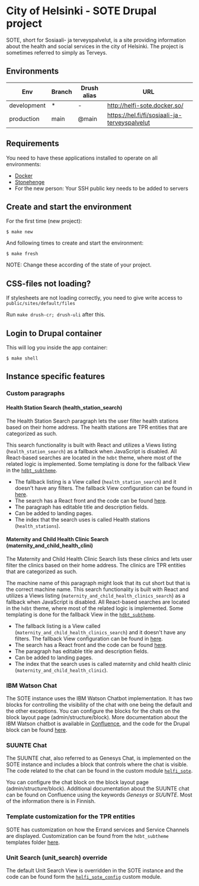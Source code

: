 # City of Helsinki - SOTE Drupal project

SOTE, short for Sosiaali- ja terveyspalvelut, is a site providing information about the health and social services in
the city of Helsinki. The project is sometimes referred to simply as Terveys.

## Environments

Env | Branch | Drush alias | URL
--- | ------ | ----------- | ---
development | * | - | http://helfi-sote.docker.so/
production | main | @main | https://hel.fi/fi/sosiaali-ja-terveyspalvelut

## Requirements

You need to have these applications installed to operate on all environments:

- [Docker](https://github.com/druidfi/guidelines/blob/master/docs/docker.md)
- [Stonehenge](https://github.com/druidfi/stonehenge)
- For the new person: Your SSH public key needs to be added to servers

## Create and start the environment

For the first time (new project):

``
$ make new
``

And following times to create and start the environment:

``
$ make fresh
``

NOTE: Change these according of the state of your project.

## CSS-files not loading?
If stylesheets are not loading correctly, you need to give write access to
``public/sites/default/files``

Run ``make drush-cr; drush-uli`` after this.


## Login to Drupal container

This will log you inside the app container:

```
$ make shell
```

## Instance specific features

### Custom paragraphs

#### Health Station Search (health_station_search)
The Health Station Search paragraph lets the user filter health stations based on their home address. The health
stations are TPR entities that are categorized as such.

This search functionality is built with React and utilizes a Views listing (`health_station_search`) as a fallback
when JavaScript is disabled. All React-based searches are located in the `hdbt` theme, where most of the related logic
is implemented. Some templating is done for the fallback View in the [`hdbt_subtheme`](https://github.com/City-of-Helsinki/drupal-helfi-sote/tree/dev/public/themes/custom/hdbt_subtheme/templates/views).

- The fallback listing is a View called (`health_station_search`) and it doesn't have any filters. The fallback View
configuration can be found in [here](https://github.com/City-of-Helsinki/drupal-helfi-sote/blob/dev/conf/cmi/views.view.health_station_search.yml).
- The search has a React front and the code can be found [here](https://github.com/City-of-Helsinki/drupal-hdbt/tree/main/src/js/react/apps/health-station-search).
- The paragraph has editable title and description fields.
- Can be added to landing pages.
- The index that the search uses is called Health stations (`health_stations`).

#### Maternity and Child Health Clinic Search (maternity_and_child_health_clini)
The Maternity and Child Health Clinic Search lists these clinics and lets user filter the clinics based on their home
address. The clinics are TPR entities that are categorized as such.

The machine name of this paragraph might look that its cut short but that is the correct machine name. This search
functionality is built with React and utilizes a Views listing (`maternity_and_child_health_clinics_search`) as a
fallback when JavaScript is disabled. All React-based searches are located in the `hdbt` theme, where most of the
related logic is implemented. Some templating is done for the fallback View in the [`hdbt_subtheme`](https://github.com/City-of-Helsinki/drupal-helfi-sote/tree/dev/public/themes/custom/hdbt_subtheme/templates/views).

- The fallback listing is a View called (`maternity_and_child_health_clinics_search`) and it doesn't have any filters.
The fallback View configuration can be found in [here](https://github.com/City-of-Helsinki/drupal-helfi-sote/blob/dev/conf/cmi/views.view.maternity_and_child_health_clinics_search.yml).
- The search has a React front and the code can be found [here](https://github.com/City-of-Helsinki/drupal-hdbt/tree/main/src/js/react/apps/maternity-and-child-health-clinic-search).
- The paragraph has editable title and description fields.
- Can be added to landing pages.
- The index that the search uses is called maternity and child health clinic (`maternity_and_child_health_clinic`).

### IBM Watson Chat
The SOTE instance uses the IBM Watson Chatbot implementation. It has two blocks for controlling the visibility of the
chat with one being the default and the other exceptions. You can configure the blocks for the chats on the block
layout page (admin/structure/block). More documentation about the IBM Watson chatbot is available in [Confluence](https://helsinkisolutionoffice.atlassian.net/wiki/spaces/HEL/pages/8145469986/IBM+Chat+App+Drupal+integration),
and the code for the Drupal block can be found [here](https://github.com/City-of-Helsinki/drupal-helfi-platform-config/blob/main/src/Plugin/Block/IbmChatApp.php).

### SUUNTE Chat
The SUUNTE chat, also referred to as Genesys Chat, is implemented on the SOTE instance and includes a block that
controls where the chat is visible. The code related to the chat can be found in the custom module [`helfi_sote`](https://github.com/City-of-Helsinki/drupal-helfi-sote/tree/dev/public/modules/custom/helfi_sote).

You can configure the chat block on the block layout page (admin/structure/block). Additional documentation about the
SUUNTE chat can be found on Confluence using the keywords _Genesys_ or _SUUNTE_. Most of the information there is in
Finnish.

### Template customization for the TPR entities
SOTE has customization on how the Errand services and Service Channels are displayed. Customization can be found from
the `hdbt_subtheme` templates folder [here](https://github.com/City-of-Helsinki/drupal-helfi-sote/tree/dev/public/themes/custom/hdbt_subtheme/templates/module/helfi_tpr).

### Unit Search (unit_search) override
The default Unit Search View is overridden in the SOTE instance and the code can be found form the [`helfi_sote_config`](https://github.com/City-of-Helsinki/drupal-helfi-sote/tree/dev/public/modules/custom/helfi_sote_config)
custom module.
